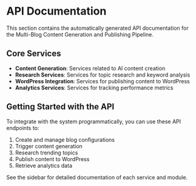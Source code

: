 # API Documentation

This section contains the automatically generated API documentation for the Multi-Blog Content Generation and Publishing Pipeline.

## Core Services

* **Content Generation**: Services related to AI content creation
* **Research Services**: Services for topic research and keyword analysis
* **WordPress Integration**: Services for publishing content to WordPress
* **Analytics Services**: Services for tracking performance metrics

## Getting Started with the API

To integrate with the system programmatically, you can use these API endpoints to:

1. Create and manage blog configurations
2. Trigger content generation
3. Research trending topics
4. Publish content to WordPress
5. Retrieve analytics data

See the sidebar for detailed documentation of each service and module.